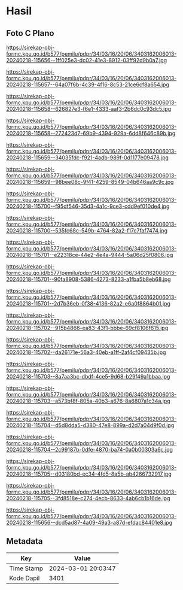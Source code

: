 # Hasil

## Foto C Plano

https://sirekap-obj-formc.kpu.go.id/b577/pemilu/pdpr/34/03/16/20/06/3403162006013-20240218-115656--1ff025e3-dc02-41e3-8912-03ff92d9b0a7.jpg

https://sirekap-obj-formc.kpu.go.id/b577/pemilu/pdpr/34/03/16/20/06/3403162006013-20240218-115657--64a07f6b-4c39-4f16-8c53-21ce6cf8a654.jpg

https://sirekap-obj-formc.kpu.go.id/b577/pemilu/pdpr/34/03/16/20/06/3403162006013-20240218-115658--626827e3-f6e1-4333-aaf3-2b6dc0c93dc5.jpg

https://sirekap-obj-formc.kpu.go.id/b577/pemilu/pdpr/34/03/16/20/06/3403162006013-20240218-115658--272423d7-69b9-4394-929a-6dd8f646c89b.jpg

https://sirekap-obj-formc.kpu.go.id/b577/pemilu/pdpr/34/03/16/20/06/3403162006013-20240218-115659--34035fdc-f921-4adb-989f-0d1177e09478.jpg

https://sirekap-obj-formc.kpu.go.id/b577/pemilu/pdpr/34/03/16/20/06/3403162006013-20240218-115659--98bee08c-9f41-4259-8549-04b646aa9c9c.jpg

https://sirekap-obj-formc.kpu.go.id/b577/pemilu/pdpr/34/03/16/20/06/3403162006013-20240218-115700--f95df546-35d3-4a1c-9ce3-cdd9ef010de4.jpg

https://sirekap-obj-formc.kpu.go.id/b577/pemilu/pdpr/34/03/16/20/06/3403162006013-20240218-115700--535fc68c-549b-4764-82a2-f17c7faf7474.jpg

https://sirekap-obj-formc.kpu.go.id/b577/pemilu/pdpr/34/03/16/20/06/3403162006013-20240218-115701--e22318ce-44e2-4e4a-9444-5a06d25f0806.jpg

https://sirekap-obj-formc.kpu.go.id/b577/pemilu/pdpr/34/03/16/20/06/3403162006013-20240218-115701--90fa8908-5386-4273-8233-a1fba5b8eb68.jpg

https://sirekap-obj-formc.kpu.go.id/b577/pemilu/pdpr/34/03/16/20/06/3403162006013-20240218-115701--2d7b36eb-0f38-4136-82a2-e6a0f8864b01.jpg

https://sirekap-obj-formc.kpu.go.id/b577/pemilu/pdpr/34/03/16/20/06/3403162006013-20240218-115702--915b4866-ea83-43f1-bbbe-69cf8106f615.jpg

https://sirekap-obj-formc.kpu.go.id/b577/pemilu/pdpr/34/03/16/20/06/3403162006013-20240218-115702--da26171e-56a3-40eb-a1ff-2af4cf09435b.jpg

https://sirekap-obj-formc.kpu.go.id/b577/pemilu/pdpr/34/03/16/20/06/3403162006013-20240218-115703--8a7aa3bc-dbdf-4ce5-9d68-b29f49a1bbaa.jpg

https://sirekap-obj-formc.kpu.go.id/b577/pemilu/pdpr/34/03/16/20/06/3403162006013-20240218-115703--a573bf8f-805a-40b3-a676-8a6807a1c34a.jpg

https://sirekap-obj-formc.kpu.go.id/b577/pemilu/pdpr/34/03/16/20/06/3403162006013-20240218-115704--d5d8dda5-d380-47e8-899a-d2d7a04d9f0d.jpg

https://sirekap-obj-formc.kpu.go.id/b577/pemilu/pdpr/34/03/16/20/06/3403162006013-20240218-115704--2c99187b-0dfe-4870-ba74-0a0b00303a6c.jpg

https://sirekap-obj-formc.kpu.go.id/b577/pemilu/pdpr/34/03/16/20/06/3403162006013-20240218-115705--d03180bd-ec34-4fd5-8a5b-ab4266732917.jpg

https://sirekap-obj-formc.kpu.go.id/b577/pemilu/pdpr/34/03/16/20/06/3403162006013-20240218-115705--3fd8518e-c274-4ecb-8633-4ab6cb1b16de.jpg

https://sirekap-obj-formc.kpu.go.id/b577/pemilu/pdpr/34/03/16/20/06/3403162006013-20240218-115656--dcd5ad87-4a09-49a3-a87d-efdac84401e8.jpg


## Metadata

| Key        | Value               |
| ---------- | ------------------- |
| Time Stamp | 2024-03-01 20:03:47 |
| Kode Dapil | 3401                |



